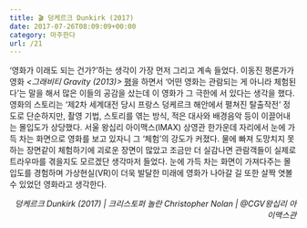 ```yaml
---
title: 🎬 덩케르크 Dunkirk (2017)
date: 2017-07-26T08:09:09+00:00
category: 마주한다
url: /21
---
```


&#8216;영화가 이래도 되는 건가?&#8217;하는 생각이 가장 먼저 그리고 계속 들었다. 이동진 평론가가 영화 _<그래비티 Gravity (2013)>_ <a rel="noreferrer noopener" href="http://blog.naver.com/lifeisntcool/130177974682" target="_blank">평</a>을 하면서 &#8216;어떤 영화는 관람되는 게 아니라 체험된다&#8217;는 말을 해서 많은 이들의 공감을 샀는데 이 영화가 그 극한에 서 있다는 생각을 했다. 영화의 스토리는 &#8216;제2차 세계대전 당시 프랑스 덩케르크 해안에서 펼쳐진 탈출작전&#8217; 정도로 단순하지만, 촬영 기법, 스토리를 엮는 방식, 적은 대사와 배경음악 등이 이끌어내는 몰입도가 상당했다. 서울 왕십리 아이맥스(IMAX) 상영관 한가운데 자리에서 눈에 가득 차는 화면으로 영화를 보고 있자니 그 &#8216;체험&#8217;의 강도가 커졌다. 물에 빠져 도망치지 못하는 장면같이 체험하기에 괴로운 장면이 많았고 조금만 더 실감나면 관람객들이 실제로 트라우마를 겪을지도 모르겠단 생각마저 들었다. 눈에 가득 차는 화면이 가져다주는 몰입도를 경험하며 가상현실(VR)이 더욱 발달한 미래에 영화가 나아갈 길 또한 살짝 엿볼 수 있었던 영화라고 생각한다.

<p style="text-align:right">
  <em>덩케르크 Dunkirk (2017) |&nbsp;크리스토퍼 놀란&nbsp;Christopher Nolan | @CGV왕십리 아이맥스관</em>
</p>